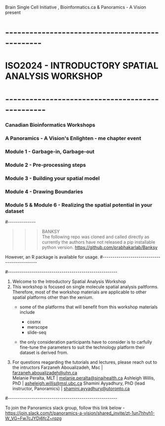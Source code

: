 Brain Single Cell Initiative , Bioinformatics.ca & Panoramics - A Vision present

# -----------------------------------------------
# ISO2024 - INTRODUCTORY SPATIAL ANALYSIS WORKSHOP
# ------------------------------------------------

### Canadian Bioinformatics Workshops
### A Panoramics - A Vision's Enlighten - me chapter event


### Module 1 - Garbage-in, Garbage-out
### Module 2 - Pre-processing steps
### Module 3 - Building your spatial model
### Module 4 - Drawing Boundaries
### Module 5 & Module 6 - Realizing the spatial potential in your dataset

#--------------
>>> BANKSY <br>
The following repo was cloned and called directly as currently the authors have not released a pip installable python version.
https://github.com/prabhakarlab/Banksy

However, an R package is available for usage.
#---------------------------------------------



#-------------------------------------------------------
1. Welcome to the Introductory Spatial Analysis Workshop
2. This workshop is focused on single molecule spatial analysis paltforms. Therefore, most of the workshop materials are applicable to other spatial platforms other than the xenium.
	- some of the platforms that will benefit from this workshop materials include
		* cosmx
		* merscope
		* slide-seq

	- the only consideration participants have to consider is to carfully fine-tune the parameters to suit the technology platform their dataset is derived from.
3. For questions reagarding the tutorials and lectures, please reach out to the intructors
	Farzaneh Aboualizadeh, Msc 				| 	farzaneh.aboualizadeh@uhn.ca	
	Melanie Peralta, MLT					| 	melanie.peralta@sinaihealth.ca
	Ashleigh Willis, PhD					|	asheleigh.willis@msl.ubc.ca
	Shamini Ayyadhury, PhD (lead instructor, Panoramics)	|	shamini.ayyadhury@utoronto.ca

#-------------------------------------------------------



To join the Panoramics slack group, follow this link below -
https://join.slack.com/t/panoramics-a-vision/shared_invite/zt-1un7hhyh1-W_VG~Fw7cJYDj6fcZ~rqzg
 
